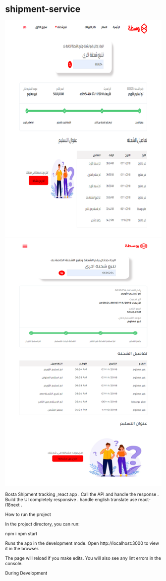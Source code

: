 # shipment-service

<img src="https://github.com/marinaBergas/shipment-service/blob/master/src/assets/desktop.png" width="900" height="700"> 
<img src="https://github.com/marinaBergas/shipment-service/blob/master/src/assets/responsive.png" width="900" height="800">

 Bosta Shipment tracking ,react app .
 Call the API and handle the response .
 Build the UI completely responsive .
 handle english translate use react-i18next .

How to run the project

In the project directory, you can run:

npm i
npm start


Runs the app in the development mode.
Open http://localhost:3000 to view it in the browser.

The page will reload if you make edits.
You will also see any lint errors in the console.

During Development


